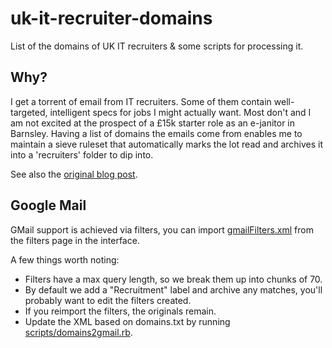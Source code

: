 uk-it-recruiter-domains
=======================
List of the domains of UK IT recruiters &amp; some scripts for processing it.

Why?
----
I get a torrent of email from IT recruiters. Some of them contain
well-targeted, intelligent specs for jobs I might actually want.  Most don't
and I am not excited at the prospect of a £15k starter role as an e-janitor
in Barnsley.  Having a list of domains the emails come from enables me to
maintain a sieve ruleset that automatically marks the lot read and archives
it into a 'recruiters' folder to dip into.

See also the [original blog post](https://mocko.org.uk/b/2011/09/08/silencing-the-flood-of-recruiter-emails-with-a-domain-list/).

Google Mail
-----------

GMail support is achieved via filters, you can import [gmailFilters.xml](https://github.com/alexmbird/uk-it-recruiter-domains/blob/master/gmailFilters.xml)
from the filters page in the interface.

A few things worth noting:

- Filters have a max query length, so we break them up into chunks of 70.
- By default we add a "Recruitment" label and archive any matches, you'll
  probably want to edit the filters created.
- If you reimport the filters, the originals remain.
- Update the XML based on domains.txt by running
  [scripts/domains2gmail.rb](https://github.com/alexmbird/uk-it-recruiter-domains/blob/master/scripts/domains2gmail.py).
